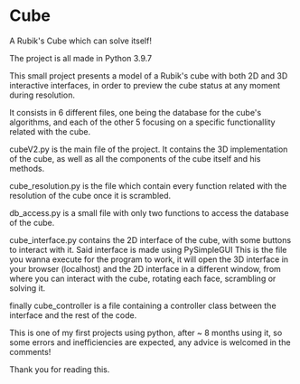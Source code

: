 # Cube
A Rubik's Cube which can solve itself!

The project is all made in Python 3.9.7

This small project presents a model of a Rubik's cube with both 2D and 3D interactive interfaces, in order to preview the cube status at any moment during resolution.

It consists in 6 different files, one being the database for the cube's algorithms, and each of the other 5 focusing on a specific functionallity related with the cube.

cubeV2.py is the main file of the project. It contains the 3D implementation of the cube, as well as all the components of the cube itself and his methods.

cube_resolution.py is the file which contain every function related with the resolution of the cube once it is scrambled.

db_access.py is a small file with only two functions to access the database of the cube.

cube_interface.py contains the 2D interface of the cube, with some buttons to interact with it. Said interface is made using PySimpleGUI
This is the file you wanna execute for the program to work, it will open the 3D interface in your browser (localhost) and the 2D interface in a different window, from where you can interact with the cube, rotating each face, scrambling or solving it.

finally cube_controller is a file containing a controller class between the interface and the rest of the code.


This is one of my first projects using python, after ~ 8 months using it, so some errors and inefficiencies are expected, any advice is welcomed in the comments!

Thank you for reading this.
